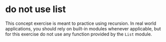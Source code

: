 # do not use list

This concept exercise is meant to practice using recursion.
In real world applications, you should rely on built-in modules whenever applicable, but for this exercise do not use any function provided by the `List` module.
